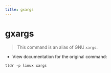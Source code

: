 ```yaml
---
title: gxargs
---
```

# gxargs

> This command is an alias of GNU `xargs`.

- View documentation for the original command:

`tldr -p linux xargs`
